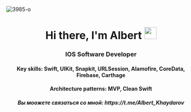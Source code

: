 ![3985-o](https://github.com/AlbertKhaydarov/albertkhaydarov/assets/94747384/64195b33-4e2c-4d9b-8bf5-53d2f3a78a91)

<h1 align="center">Hi there, I'm <target="_blank">Albert</a> 
<img src="https://github.com/blackcater/blackcater/raw/main/images/Hi.gif" height="32"/></h1>
<h3 align="center">IOS Software Developer</h3>

<h4 align="center">Key skills: Swift, UIKit, Snapkit, URLSession, Alamofire, CoreData, Firebase, Carthage</h4>
<h4 align="center">Architecture patterns: MVP, Clean Swift</h4>
<h5 align="center">Вы моожете связаться со мной: https://t.me/Albert_Khaydarov</h5>

<!--
# 📚 Репозитории и Навигация

Этот файл содержит список всех моих репозиториев, сгруппированных по организациям/профилю.

## AlbertKhaydarov

- 🌐 [albertkhaydarov](https://github.com/AlbertKhaydarov/albertkhaydarov)
- 🔒 [MyObsidian](https://github.com/AlbertKhaydarov/MyObsidian)
- 🔒 [vaults](https://github.com/AlbertKhaydarov/vaults)

## MyPetProjectsAlKh

- 🔒 [CellsPractice](https://github.com/MyPetProjectsAlKh/CellsPractice)
- 🌐 [CollectionTracker](https://github.com/MyPetProjectsAlKh/CollectionTracker)
- 🌐 [Counter](https://github.com/MyPetProjectsAlKh/Counter) — Yzndex Practicum Sprint 3
- 🌐 [CounterSwiftUI](https://github.com/MyPetProjectsAlKh/CounterSwiftUI)
- 🌐 [FakeNFT](https://github.com/MyPetProjectsAlKh/FakeNFT)
- 🌐 [ImageFeed](https://github.com/MyPetProjectsAlKh/ImageFeed)
- 🌐 [JokeGenerator](https://github.com/MyPetProjectsAlKh/JokeGenerator)
- 🌐 [MovieQuiz-ios](https://github.com/MyPetProjectsAlKh/MovieQuiz-ios) — Первый практический проект с квизами топ 250 фильмов 
- 🌐 [Tracker](https://github.com/MyPetProjectsAlKh/Tracker)
- 🌐 [VKNewsFeed](https://github.com/MyPetProjectsAlKh/VKNewsFeed)
- 🔒 [YandexDiskClient-1](https://github.com/MyPetProjectsAlKh/YandexDiskClient-1)

## WorkSnippets

- 🌐 [CaringCarousel](https://github.com/WorkSnippets/CaringCarousel)
- 🌐 [Charts](https://github.com/WorkSnippets/Charts) — Beautiful charts for iOS/tvOS/OSX! The Apple side of the crossplatform MPAndroidChart.
- 🔒 [CollectionDemo](https://github.com/WorkSnippets/CollectionDemo)
- 🌐 [CompactController](https://github.com/WorkSnippets/CompactController)
- 🌐 [Dialogs](https://github.com/WorkSnippets/Dialogs)
- 🔒 [Education-projects](https://github.com/WorkSnippets/Education-projects)
- 🔒 [EmojiMixer](https://github.com/WorkSnippets/EmojiMixer)
- 🔒 [EmojiMixer-step-by-step](https://github.com/WorkSnippets/EmojiMixer-step-by-step)
- 🔒 [englishTrainerSignInSignUp](https://github.com/WorkSnippets/englishTrainerSignInSignUp)
- 🔒 [eventKitPractice](https://github.com/WorkSnippets/eventKitPractice)
- 🔒 [FetchDataForChart](https://github.com/WorkSnippets/FetchDataForChart)
- 🔒 [firebaseSignIn](https://github.com/WorkSnippets/firebaseSignIn)
- 🌐 [Gradient-And-Shadow](https://github.com/WorkSnippets/Gradient-And-Shadow)
- 🔒 [Horagram](https://github.com/WorkSnippets/Horagram)
- 🌐 [InertialSquare](https://github.com/WorkSnippets/InertialSquare)
- 🌐 [Layout](https://github.com/WorkSnippets/Layout)
- 🌐 [MixerTable](https://github.com/WorkSnippets/MixerTable)
- 🌐 [MyNetworkOperationsQueuePractice](https://github.com/WorkSnippets/MyNetworkOperationsQueuePractice)
- 🌐 [NativeAvatar](https://github.com/WorkSnippets/NativeAvatar)
- 🌐 [Navigation](https://github.com/WorkSnippets/Navigation)
- 🌐 [NavigationPet](https://github.com/WorkSnippets/NavigationPet)
- 🌐 [ProfileScene](https://github.com/WorkSnippets/ProfileScene)
- 🌐 [RelatedAnimation](https://github.com/WorkSnippets/RelatedAnimation)
- 🔒 [routesMonitoringGoogleMapsWithSwiftUISample](https://github.com/WorkSnippets/routesMonitoringGoogleMapsWithSwiftUISample)
- 🌐 [Start](https://github.com/WorkSnippets/Start)
- 🔒 [statisticsChartsPracrice](https://github.com/WorkSnippets/statisticsChartsPracrice)
- 🌐 [StretchingPicture](https://github.com/WorkSnippets/StretchingPicture)
- 🌐 [SwiftUIDesignBaseComponent](https://github.com/WorkSnippets/SwiftUIDesignBaseComponent)
- 🌐 [SwiftUIDesignConteinersAndSructurComponents](https://github.com/WorkSnippets/SwiftUIDesignConteinersAndSructurComponents)
- 🌐 [Three-Buttons](https://github.com/WorkSnippets/Three-Buttons)
- 🔒 [UIFeaturesTest](https://github.com/WorkSnippets/UIFeaturesTest)
- 🌐 [yandex-login-sdk-ios](https://github.com/WorkSnippets/yandex-login-sdk-ios) —  Library for authorizing through Yandex apps
- 🔒 [YandexDiskClient](https://github.com/WorkSnippets/YandexDiskClient) — Mobile Client
- 🌐 [YandexDiskKit](https://github.com/WorkSnippets/YandexDiskKit) — *Unofficial* Yandex Disk SDK in swift

## TestServersAlKh

- 🔒 [Restaurant](https://github.com/TestServersAlKh/Restaurant)
- 🔒 [RestaurantClient](https://github.com/TestServersAlKh/RestaurantClient)
- 🔒 [VaporEdSecSever](https://github.com/TestServersAlKh/VaporEdSecSever)
- 🔒 [VaporEdServerFirst](https://github.com/TestServersAlKh/VaporEdServerFirst)

## EnglishTrainer

- 🔒 [ContentMaker](https://github.com/EnglishTrainer/ContentMaker)
- 🔒 [englishTrAiNer](https://github.com/EnglishTrainer/englishTrAiNer)
- 🔒 [Kokoro_generate_voices](https://github.com/EnglishTrainer/Kokoro_generate_voices)
- 🔒 [LetMeSay](https://github.com/EnglishTrainer/LetMeSay)

## TGBotsAlKh

- 🔒 [TeleBot](https://github.com/TGBotsAlKh/TeleBot)
- 🔒 [tgtaskbot](https://github.com/TGBotsAlKh/tgtaskbot)

## AIDevAlKh

- 🔒 [demo](https://github.com/AIDevAlKh/demo)

## AIModelSnippets

- 🔒 [AudioTest](https://github.com/AIModelSnippets/AudioTest)
- 🔒 [deepgram-live-transcripts-ios-main](https://github.com/AIModelSnippets/deepgram-live-transcripts-ios-main)
- 🔒 [englishTrainerWithModel](https://github.com/AIModelSnippets/englishTrainerWithModel)
- 🔒 [MistralModelServer](https://github.com/AIModelSnippets/MistralModelServer)
- 🔒 [SpeechFrameworkTest](https://github.com/AIModelSnippets/SpeechFrameworkTest)
- 🔒 [STTTest](https://github.com/AIModelSnippets/STTTest)
- 🌐 [swift-transformers](https://github.com/AIModelSnippets/swift-transformers) — Swift Package to implement a transformers-like API in Swift
